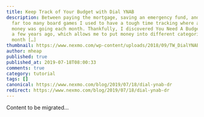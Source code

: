 ```yaml
---
title: Keep Track of Your Budget with Dial YNAB
description: Between paying the mortgage, saving an emergency fund, and buying
  far too many board games I used to have a tough time tracking where all of my
  money was going each month. Thankfully, I discovered You Need A Budget (YNAB)
  a few years ago, which allows me to put money into different categories each
  month […]
thumbnail: https://www.nexmo.com/wp-content/uploads/2018/09/TW_DialYNAB.png
author: mheap
published: true
published_at: 2019-07-18T08:00:33
comments: true
category: tutorial
tags: []
canonical: https://www.nexmo.com/blog/2019/07/18/dial-ynab-dr
redirect: https://www.nexmo.com/blog/2019/07/18/dial-ynab-dr
---
```

Content to be migrated...